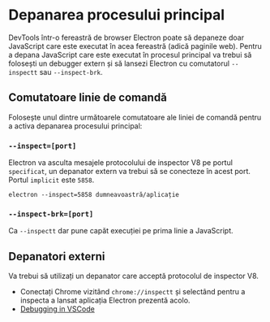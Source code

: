 # Depanarea procesului principal

DevTools într-o fereastră de browser Electron poate să depaneze doar JavaScript care este executat în acea fereastră (adică paginile web). Pentru a depana JavaScript care este executat în procesul principal va trebui să folosești un debugger extern și să lansezi Electron cu comutatorul `--inspectt` sau `--inspect-brk`.

## Comutatoare linie de comandă

Folosește unul dintre următoarele comutatoare ale liniei de comandă pentru a activa depanarea procesului principal:

### `--inspect=[port]`

Electron va asculta mesajele protocolului de inspector V8 pe portul `specificat`, un depanator extern va trebui să se conecteze în acest port. Portul `implicit` este `5858`.

```shell
electron --inspect=5858 dumneavoastră/aplicație
```

### `--inspect-brk=[port]`

Ca `--inspectt` dar pune capăt execuției pe prima linie a JavaScript.

## Depanatori externi

Va trebui să utilizați un depanator care acceptă protocolul de inspector V8.

- Conectați Chrome vizitând `chrome://inspectt` și selectând pentru a inspecta a lansat aplicația Electron prezentă acolo.
- [Debugging in VSCode](debugging-vscode.md)
